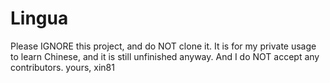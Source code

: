 # Lingua
Please IGNORE this project, and do NOT clone it. It is for my private usage to learn Chinese, and it is still unfinished anyway. And I do NOT accept any contributors.
yours, xin81
